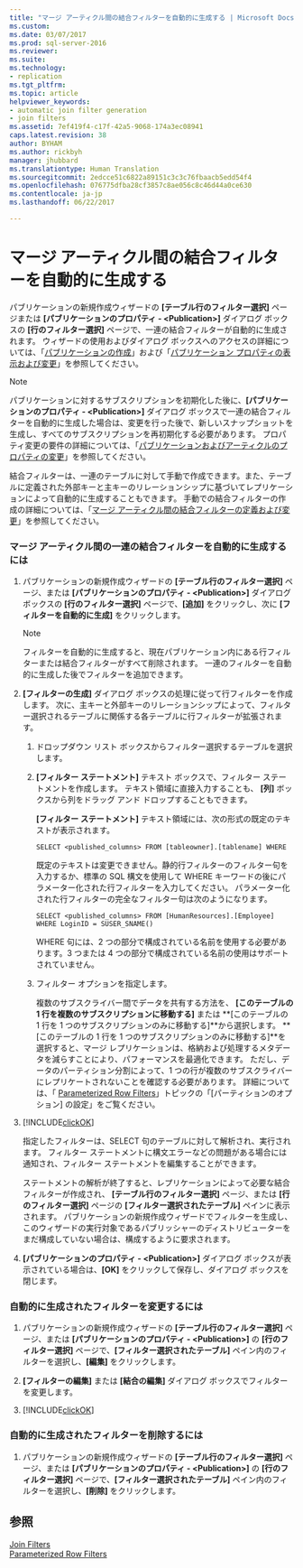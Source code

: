 ```yaml
---
title: "マージ アーティクル間の結合フィルターを自動的に生成する | Microsoft Docs"
ms.custom: 
ms.date: 03/07/2017
ms.prod: sql-server-2016
ms.reviewer: 
ms.suite: 
ms.technology:
- replication
ms.tgt_pltfrm: 
ms.topic: article
helpviewer_keywords:
- automatic join filter generation
- join filters
ms.assetid: 7ef419f4-c17f-42a5-9068-174a3ec08941
caps.latest.revision: 38
author: BYHAM
ms.author: rickbyh
manager: jhubbard
ms.translationtype: Human Translation
ms.sourcegitcommit: 2edcce51c6822a89151c3c3c76fbaacb5edd54f4
ms.openlocfilehash: 076775dfba28cf3857c8ae056c8c46d44a0ce630
ms.contentlocale: ja-jp
ms.lasthandoff: 06/22/2017

---
```

# <a name="automatically-generate-join-filters-between-merge-articles"></a>マージ アーティクル間の結合フィルターを自動的に生成する
  パブリケーションの新規作成ウィザードの **[テーブル行のフィルター選択]** ページまたは **[パブリケーションのプロパティ - \<Publication>]** ダイアログ ボックスの **[行のフィルター選択]** ページで、一連の結合フィルターが自動的に生成されます。 ウィザードの使用およびダイアログ ボックスへのアクセスの詳細については、「[パブリケーションの作成](../../../relational-databases/replication/publish/create-a-publication.md)」および「[パブリケーション プロパティの表示および変更](../../../relational-databases/replication/publish/view-and-modify-publication-properties.md)」を参照してください。  
  
> [!NOTE]  
>  パブリケーションに対するサブスクリプションを初期化した後に、**[パブリケーションのプロパティ - \<Publication>]** ダイアログ ボックスで一連の結合フィルターを自動的に生成した場合は、変更を行った後で、新しいスナップショットを生成し、すべてのサブスクリプションを再初期化する必要があります。 プロパティ変更の要件の詳細については、「[パブリケーションおよびアーティクルのプロパティの変更](../../../relational-databases/replication/publish/change-publication-and-article-properties.md)」を参照してください。  
  
 結合フィルターは、一連のテーブルに対して手動で作成できます。また、テーブルに定義された外部キーと主キーのリレーションシップに基づいてレプリケーションによって自動的に生成することもできます。 手動での結合フィルターの作成の詳細については、「[マージ アーティクル間の結合フィルターの定義および変更](../../../relational-databases/replication/publish/define-and-modify-a-join-filter-between-merge-articles.md)」を参照してください。  
  
### <a name="to-automatically-generate-a-set-of-join-filters-between-merge-articles"></a>マージ アーティクル間の一連の結合フィルターを自動的に生成するには  
  
1.  パブリケーションの新規作成ウィザードの **[テーブル行のフィルター選択]** ページ、または **[パブリケーションのプロパティ - \<Publication>]** ダイアログ ボックスの **[行のフィルター選択]** ページで、**[追加]** をクリックし、次に **[フィルターを自動的に生成]** をクリックします。  
  
    > [!NOTE]  
    >  フィルターを自動的に生成すると、現在パブリケーション内にある行フィルターまたは結合フィルターがすべて削除されます。 一連のフィルターを自動的に生成した後でフィルターを追加できます。  
  
2.  **[フィルターの生成]** ダイアログ ボックスの処理に従って行フィルターを作成します。 次に、主キーと外部キーのリレーションシップによって、フィルター選択されるテーブルに関係する各テーブルに行フィルターが拡張されます。  
  
    1.  ドロップダウン リスト ボックスからフィルター選択するテーブルを選択します。  
  
    2.  **[フィルター ステートメント]** テキスト ボックスで、フィルター ステートメントを作成します。 テキスト領域に直接入力することも、 **[列]** ボックスから列をドラッグ アンド ドロップすることもできます。  
  
         **[フィルター ステートメント]** テキスト領域には、次の形式の既定のテキストが表示されます。  
  
        ```  
        SELECT <published_columns> FROM [tableowner].[tablename] WHERE  
        ```  
  
         既定のテキストは変更できません。静的行フィルターのフィルター句を入力するか、標準の SQL 構文を使用して WHERE キーワードの後にパラメーター化された行フィルターを入力してください。 パラメーター化された行フィルターの完全なフィルター句は次のようになります。  
  
        ```  
        SELECT <published_columns> FROM [HumanResources].[Employee] WHERE LoginID = SUSER_SNAME()  
        ```  
  
         WHERE 句には、2 つの部分で構成されている名前を使用する必要があります。3 つまたは 4 つの部分で構成されている名前の使用はサポートされていません。  
  
    3.  フィルター オプションを指定します。  
  
         複数のサブスクライバー間でデータを共有する方法を、 **[このテーブルの 1 行を複数のサブスクリプションに移動する]** または **[このテーブルの 1 行を 1 つのサブスクリプションのみに移動する]**から選択します。 **[このテーブルの 1 行を 1 つのサブスクリプションのみに移動する]**を選択すると、マージ レプリケーションは、格納および処理するメタデータを減らすことにより、パフォーマンスを最適化できます。 ただし、データのパーティション分割によって、1 つの行が複数のサブスクライバーにレプリケートされないことを確認する必要があります。 詳細については、「 [Parameterized Row Filters](../../../relational-databases/replication/merge/parameterized-filters-parameterized-row-filters.md)」トピックの「[パーティションのオプション] の設定」をご覧ください。  
  
3.  [!INCLUDE[clickOK](../../../includes/clickok-md.md)]  
  
     指定したフィルターは、SELECT 句のテーブルに対して解析され、実行されます。 フィルター ステートメントに構文エラーなどの問題がある場合には通知され、フィルター ステートメントを編集することができます。  
  
     ステートメントの解析が終了すると、レプリケーションによって必要な結合フィルターが作成され、 **[テーブル行のフィルター選択]** ページ、または **[行のフィルター選択]** ページの **[フィルター選択されたテーブル]** ペインに表示されます。 パブリケーションの新規作成ウィザードでフィルターを生成し、このウィザードの実行対象であるパブリッシャーのディストリビューターをまだ構成していない場合は、構成するように要求されます。  
  
4.  **[パブリケーションのプロパティ - \<Publication>]** ダイアログ ボックスが表示されている場合は、**[OK]** をクリックして保存し、ダイアログ ボックスを閉じます。  
  
### <a name="to-modify-a-filter-that-was-automatically-generated"></a>自動的に生成されたフィルターを変更するには  
  
1.  パブリケーションの新規作成ウィザードの **[テーブル行のフィルター選択]** ページ、または **[パブリケーションのプロパティ - \<Publication>]** の **[行のフィルター選択]** ページで、**[フィルター選択されたテーブル]** ペイン内のフィルターを選択し、**[編集]** をクリックします。  
  
2.  **[フィルターの編集]** または **[結合の編集]** ダイアログ ボックスでフィルターを変更します。  
  
3.  [!INCLUDE[clickOK](../../../includes/clickok-md.md)]  
  
### <a name="to-delete-a-filter-that-was-automatically-generated"></a>自動的に生成されたフィルターを削除するには  
  
1.  パブリケーションの新規作成ウィザードの **[テーブル行のフィルター選択]** ページ、または **[パブリケーションのプロパティ - \<Publication>]** の **[行のフィルター選択]** ページで、**[フィルター選択されたテーブル]** ペイン内のフィルターを選択し、**[削除]** をクリックします。  
  
## <a name="see-also"></a>参照  
 [Join Filters](../../../relational-databases/replication/merge/join-filters.md)   
 [Parameterized Row Filters](../../../relational-databases/replication/merge/parameterized-filters-parameterized-row-filters.md)  
  
  
